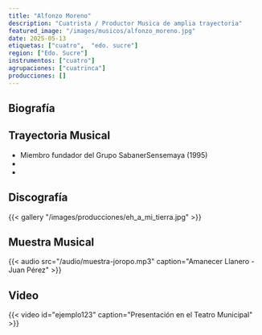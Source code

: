 ```yaml
---
title: "Alfonzo Moreno"
description: "Cuatrista / Productor Musica de amplia trayectoria"
featured_image: "/images/musicos/alfonzo_moreno.jpg"
date: 2025-05-13
etiquetas: ["cuatro",  "edo. sucre"]
region: ["Edo. Sucre"]
instrumentos: ["cuatro"]
agrupaciones: ["cuatrinca"]
producciones: []
---
```


## Biografía


## Trayectoria Musical

- Miembro fundador del Grupo SabanerSensemaya (1995)
-
- 
## Discografía


{{< gallery "/images/producciones/eh_a_mi_tierra.jpg" >}}

## Muestra Musical

{{< audio src="/audio/muestra-joropo.mp3" caption="Amanecer Llanero - Juan Pérez" >}}

## Video

{{< video id="ejemplo123" caption="Presentación en el Teatro Municipal" >}}

<!-- https://albaciudad.org/musica/nacionales/912300%20-%20Luis%20Argenis%20Zabala%20-%20Linaje%20oriental.mp3 -->